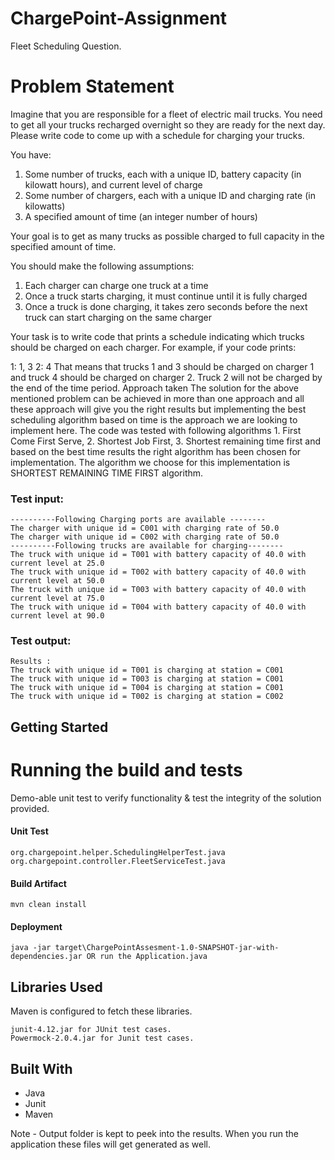 # ChargePoint-Assignment
Fleet Scheduling Question.

# Problem Statement
Imagine that you are responsible for a fleet of electric mail trucks. You need to get all your trucks recharged overnight so they are ready for the next day. Please write code to come up with a schedule for charging your trucks. 

You have:

1.	Some number of trucks, each with a unique ID, battery capacity (in kilowatt hours), and current level of charge
2.	Some number of chargers, each with a unique ID and charging rate (in kilowatts)
3.	A specified amount of time (an integer number of hours)

Your goal is to get as many trucks as possible charged to full capacity in the specified amount of time. 

You should make the following assumptions:

1.	Each charger can charge one truck at a time
2.	Once a truck starts charging, it must continue until it is fully charged
3.	Once a truck is done charging, it takes zero seconds before the next truck can start charging on the same charger

Your task is to write code that prints a schedule indicating which trucks should be charged on each charger. 
For example, if your code prints:

1: 1, 3
2: 4
That means that trucks 1 and 3 should be charged on charger 1 and truck 4 should be charged on charger 2. Truck 2 will not be charged by the end of the time period.
Approach taken
The solution for the above mentioned problem can be achieved in more than one approach and all these approach will give you the right results but implementing the best scheduling algorithm based on time is the approach we are looking to implement here. The code was tested with following algorithms 1. First Come First Serve, 2. Shortest Job First, 3. Shortest remaining time first and based on the best time results the right algorithm has been chosen for implementation. The algorithm we choose for this implementation is SHORTEST REMAINING TIME FIRST algorithm.

### Test input:
```
----------Following Charging ports are available --------
The charger with unique id = C001 with charging rate of 50.0
The charger with unique id = C002 with charging rate of 50.0
----------Following trucks are available for charging--------
The truck with unique id = T001 with battery capacity of 40.0 with current level at 25.0
The truck with unique id = T002 with battery capacity of 40.0 with current level at 50.0
The truck with unique id = T003 with battery capacity of 40.0 with current level at 75.0
The truck with unique id = T004 with battery capacity of 40.0 with current level at 90.0
````

### Test output: 
```
Results : 
The truck with unique id = T001 is charging at station = C001
The truck with unique id = T003 is charging at station = C001
The truck with unique id = T004 is charging at station = C001
The truck with unique id = T002 is charging at station = C002

````

## Getting Started

# Running the build and tests

Demo-able unit test to verify functionality & test the integrity of the solution provided.

#### Unit Test
````
org.chargepoint.helper.SchedulingHelperTest.java
org.chargepoint.controller.FleetServiceTest.java
````

#### Build Artifact
````
mvn clean install
````

#### Deployment
````
java -jar target\ChargePointAssesment-1.0-SNAPSHOT-jar-with-dependencies.jar OR run the Application.java
````

## Libraries Used
Maven is configured to fetch these libraries.
````
junit-4.12.jar for JUnit test cases.
Powermock-2.0.4.jar for Junit test cases.
````

## Built With
*	Java
*	Junit
*	Maven

Note - Output folder is kept to peek into the results. When you run the application these files will get generated as well.

